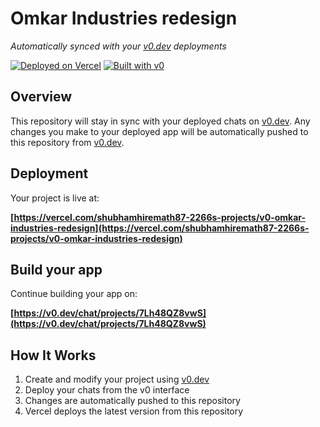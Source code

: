 # Omkar Industries redesign

*Automatically synced with your [v0.dev](https://v0.dev) deployments*

[![Deployed on Vercel](https://img.shields.io/badge/Deployed%20on-Vercel-black?style=for-the-badge&logo=vercel)](https://vercel.com/shubhamhiremath87-2266s-projects/v0-omkar-industries-redesign)
[![Built with v0](https://img.shields.io/badge/Built%20with-v0.dev-black?style=for-the-badge)](https://v0.dev/chat/projects/7Lh48QZ8vwS)

## Overview

This repository will stay in sync with your deployed chats on [v0.dev](https://v0.dev).
Any changes you make to your deployed app will be automatically pushed to this repository from [v0.dev](https://v0.dev).

## Deployment

Your project is live at:

**[https://vercel.com/shubhamhiremath87-2266s-projects/v0-omkar-industries-redesign](https://vercel.com/shubhamhiremath87-2266s-projects/v0-omkar-industries-redesign)**

## Build your app

Continue building your app on:

**[https://v0.dev/chat/projects/7Lh48QZ8vwS](https://v0.dev/chat/projects/7Lh48QZ8vwS)**

## How It Works

1. Create and modify your project using [v0.dev](https://v0.dev)
2. Deploy your chats from the v0 interface
3. Changes are automatically pushed to this repository
4. Vercel deploys the latest version from this repository